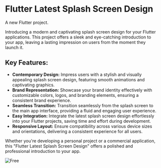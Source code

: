 # Flutter Latest Splash Screen Design

A new Flutter project.

Introducing a modern and captivating splash screen design for your Flutter applications. This project offers a sleek and eye-catching introduction to your app, leaving a lasting impression on users from the moment they launch it.

## Key Features:

* **Contemporary Design:** Impress users with a stylish and visually appealing splash screen design, featuring smooth animations and captivating graphics.
* **Brand Representation:** Showcase your brand identity effectively with customizable colors, logos, and branding elements, ensuring a consistent brand experience.
* **Seamless Transition:** Transition seamlessly from the splash screen to the main app interface, providing a fluid and engaging user experience.
* **Easy Integration:** Integrate the latest splash screen design effortlessly into your Flutter projects, saving time and effort during development.
* **Responsive Layout:** Ensure compatibility across various device sizes and orientations, delivering a consistent experience for all users.
  
Whether you're developing a personal project or a commercial application, this "Flutter Latest Splash Screen Design" offers a polished and professional introduction to your app.

![Free](https://github.com/Heshan95/flutter_latest_splash_screen_design/assets/76845938/4d024059-2659-43fa-9307-adc80f21ac98)

